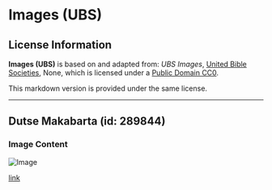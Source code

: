 # Images (UBS)

## License Information

**Images (UBS)** is based on and adapted from: _UBS Images_, [United Bible Societies](https://unitedbiblesocieties.org/), None, which is licensed under a [Public Domain CC0](https://creativecommons.org/public-domain/cc0/).

This markdown version is provided under the same license.



--------------------------------

## Dutse Makabarta (id: 289844)

### Image Content

![Image](https://cdn.aquifer.bible/aquifer-content/resources/Media/WEB-0469_burial_mound.jpg)

[link](https://cdn.aquifer.bible/aquifer-content/resources/Media/WEB-0469_burial_mound.jpg)


